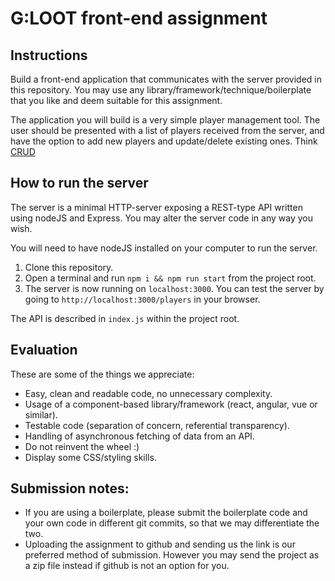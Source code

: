 
# G:LOOT front-end assignment
## Instructions
Build a front-end application that communicates with the server provided in this repository. You may use any library/framework/technique/boilerplate that you like and deem suitable for this assignment.

The application you will build is a very simple player management tool. The user should be presented with a list of players received from the server, and have the option to add new players and update/delete existing ones. Think [CRUD](https://en.wikipedia.org/wiki/Create,_read,_update_and_delete)

## How to run the server
The server is a minimal HTTP-server exposing a REST-type API written using nodeJS and Express. You may alter the server code in any way you wish.

You will need to have nodeJS installed on your computer to run the server.

 1. Clone this repository.
 2. Open a terminal and run `npm i && npm run start` from the project root.
 3. The server is now running on `localhost:3000`. You can test the server by going to `http://localhost:3000/players` in your browser.

The API is described in `index.js` within the project root.

## Evaluation
These are some of the things we appreciate:

 - Easy, clean and readable code, no unnecessary complexity.
 - Usage of a component-based library/framework (react, angular, vue or similar).
 - Testable code (separation of concern, referential transparency).
 - Handling of asynchronous fetching of data from an API.
 - Do not reinvent the wheel :)
 - Display some CSS/styling skills.
 
## Submission notes:
 -  If you are using a boilerplate, please submit the boilerplate code and your own code in different git commits, so that we may differentiate the two.
 - Uploading the assignment to github and sending us the link is our preferred method of submission. However you may send the project as a zip file instead if github is not an option for you.
